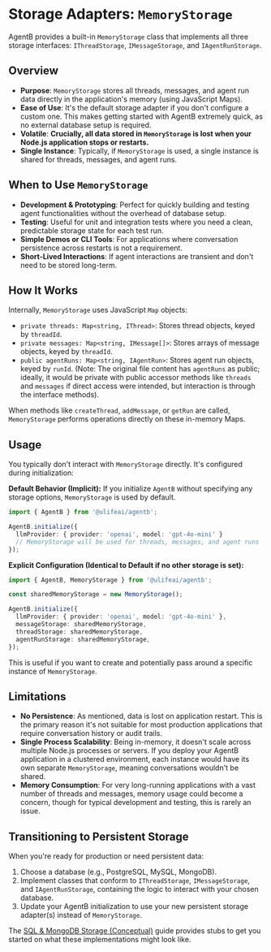 # Storage Adapters: `MemoryStorage`

AgentB provides a built-in `MemoryStorage` class that implements all three storage interfaces: `IThreadStorage`, `IMessageStorage`, and `IAgentRunStorage`.

## Overview

*   **Purpose**: `MemoryStorage` stores all threads, messages, and agent run data directly in the application's memory (using JavaScript Maps).
*   **Ease of Use**: It's the default storage adapter if you don't configure a custom one. This makes getting started with AgentB extremely quick, as no external database setup is required.
*   **Volatile**: **Crucially, all data stored in `MemoryStorage` is lost when your Node.js application stops or restarts.**
*   **Single Instance**: Typically, if `MemoryStorage` is used, a single instance is shared for threads, messages, and agent runs.

## When to Use `MemoryStorage`

*   **Development & Prototyping**: Perfect for quickly building and testing agent functionalities without the overhead of database setup.
*   **Testing**: Useful for unit and integration tests where you need a clean, predictable storage state for each test run.
*   **Simple Demos or CLI Tools**: For applications where conversation persistence across restarts is not a requirement.
*   **Short-Lived Interactions**: If agent interactions are transient and don't need to be stored long-term.

## How It Works

Internally, `MemoryStorage` uses JavaScript `Map` objects:
*   `private threads: Map<string, IThread>`: Stores thread objects, keyed by `threadId`.
*   `private messages: Map<string, IMessage[]>`: Stores arrays of message objects, keyed by `threadId`.
*   `public agentRuns: Map<string, IAgentRun>`: Stores agent run objects, keyed by `runId`. (Note: The original file content has `agentRuns` as public; ideally, it would be private with public accessor methods like `threads` and `messages` if direct access were intended, but interaction is through the interface methods).

When methods like `createThread`, `addMessage`, or `getRun` are called, `MemoryStorage` performs operations directly on these in-memory Maps.

## Usage

You typically don't interact with `MemoryStorage` directly. It's configured during initialization:

**Default Behavior (Implicit):**
If you initialize `AgentB` without specifying any storage options, `MemoryStorage` is used by default.
```typescript
import { AgentB } from '@ulifeai/agentb';

AgentB.initialize({
  llmProvider: { provider: 'openai', model: 'gpt-4o-mini' }
  // MemoryStorage will be used for threads, messages, and agent runs
});
```

**Explicit Configuration (Identical to Default if no other storage is set):**
```typescript
import { AgentB, MemoryStorage } from '@ulifeai/agentb';

const sharedMemoryStorage = new MemoryStorage();

AgentB.initialize({
  llmProvider: { provider: 'openai', model: 'gpt-4o-mini' },
  messageStorage: sharedMemoryStorage,
  threadStorage: sharedMemoryStorage,
  agentRunStorage: sharedMemoryStorage,
});
```
This is useful if you want to create and potentially pass around a specific instance of `MemoryStorage`.

## Limitations

*   **No Persistence**: As mentioned, data is lost on application restart. This is the primary reason it's not suitable for most production applications that require conversation history or audit trails.
*   **Single Process Scalability**: Being in-memory, it doesn't scale across multiple Node.js processes or servers. If you deploy your AgentB application in a clustered environment, each instance would have its own separate `MemoryStorage`, meaning conversations wouldn't be shared.
*   **Memory Consumption**: For very long-running applications with a vast number of threads and messages, memory usage could become a concern, though for typical development and testing, this is rarely an issue.

## Transitioning to Persistent Storage

When you're ready for production or need persistent data:
1.  Choose a database (e.g., PostgreSQL, MySQL, MongoDB).
2.  Implement classes that conform to `IThreadStorage`, `IMessageStorage`, and `IAgentRunStorage`, containing the logic to interact with your chosen database.
3.  Update your AgentB initialization to use your new persistent storage adapter(s) instead of `MemoryStorage`.

The [SQL & MongoDB Storage (Conceptual)](./03-sql-mongodb-storage.md) guide provides stubs to get you started on what these implementations might look like. 